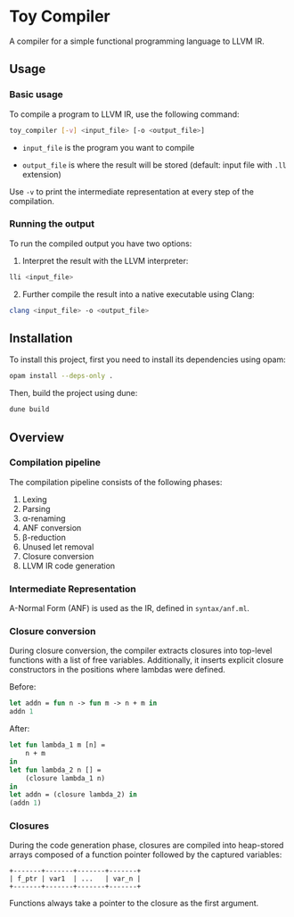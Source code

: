 # Toy Compiler

A compiler for a simple functional programming language to LLVM IR.

## Usage

### Basic usage

To compile a program to LLVM IR, use the following command:

```sh
toy_compiler [-v] <input_file> [-o <output_file>]
```

* `input_file` is the program you want to compile

* `output_file` is where the result will be stored (default: input file with `.ll` extension)

Use `-v` to print the intermediate representation at every step of the compilation.

### Running the output

To run the compiled output you have two options:

1. Interpret the result with the LLVM interpreter:

```sh
lli <input_file>
```

2. Further compile the result into a native executable using Clang:

```sh
clang <input_file> -o <output_file>
```

## Installation

To install this project, first you need to install its dependencies using opam:

```sh
opam install --deps-only .
```

Then, build the project using dune:

```sh
dune build
```

## Overview

### Compilation pipeline

The compilation pipeline consists of the following phases:

1. Lexing
2. Parsing
3. α-renaming
3. ANF conversion
4. β-reduction
5. Unused let removal
7. Closure conversion
8. LLVM IR code generation

### Intermediate Representation

A-Normal Form (ANF) is used as the IR, defined in `syntax/anf.ml`.

### Closure conversion

During closure conversion, the compiler extracts closures into top-level functions with a list of free variables. Additionally, it inserts explicit closure constructors in the positions where lambdas were defined.

Before:

```ml
let addn = fun n -> fun m -> n + m in
addn 1
```

After:

```ml
let fun lambda_1 m [n] = 
    n + m
in
let fun lambda_2 n [] =
    (closure lambda_1 n)
in
let addn = (closure lambda_2) in
(addn 1)
```

### Closures

During the code generation phase, closures are compiled into heap-stored arrays composed of a function pointer followed by the captured variables:

```
+-------+-------+-------+-------+
| f_ptr | var1  | ...   | var_n |
+-------+-------+-------+-------+
```

Functions always take a pointer to the closure as the first argument.

